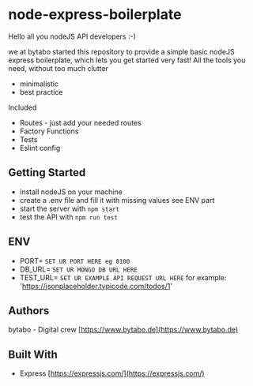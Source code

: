 # node-express-boilerplate

Hello all you nodeJS API developers :-)

we at bytabo started this repository to provide a simple basic nodeJS express boilerplate, which lets you get started very fast!
All the tools you need, without too much clutter
* minimalistic
* best practice

Included
* Routes - just add your needed routes
* Factory Functions
* Tests
* Eslint config

## Getting Started

* install nodeJS on your machine
* create a .env file and fill it with missing values see ENV part
* start the server with ```npm start```
* test the API with ```npm run test```

## ENV

* PORT= ```SET UR PORT HERE eg 8100```
* DB_URL= ```SET UR MONGO DB URL HERE```
* TEST_URL= ```SET UR EXAMPLE API REQUEST URL HERE``` for example: 'https://jsonplaceholder.typicode.com/todos/1'

## Authors

bytabo - Digital crew [https://www.bytabo.de](https://www.bytabo.de)

## Built With

- Express [https://expressjs.com/](https://expressjs.com/)